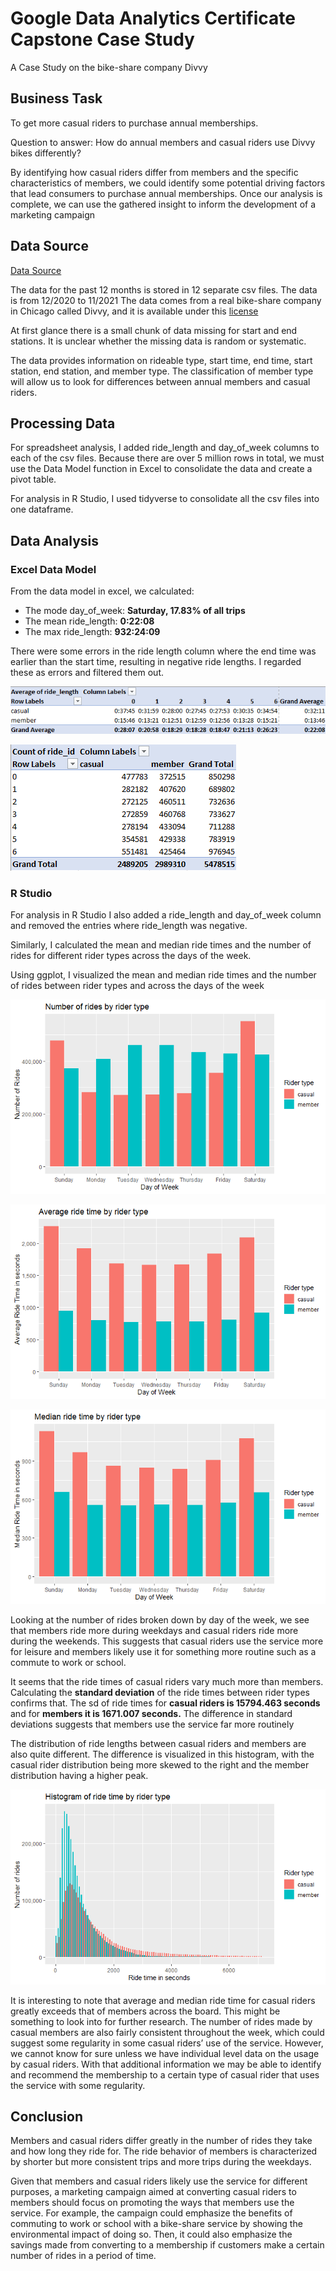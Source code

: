 # Google Data Analytics Certificate Capstone Case Study
A Case Study on the bike-share company Divvy

## Business Task
To get more casual riders to purchase annual memberships.  

Question to answer: How do annual members and casual riders use Divvy bikes differently?  

By identifying how casual riders differ from members and the specific characteristics of members, we could identify some potential driving factors that lead consumers to purchase annual memberships. Once our analysis is complete, we can use the gathered insight to inform the development of a marketing campaign

## Data Source

[Data Source](https://divvy-tripdata.s3.amazonaws.com/index.html)

The data for the past 12 months is stored in 12 separate csv files.  The data is from 12/2020 to 11/2021
The data comes from a real bike-share company in Chicago called Divvy, and it is available under this [license](https://ride.divvybikes.com/data-license-agreement)

At first glance there is a small chunk of data missing for start and end stations. It is unclear whether the missing data is random or systematic. 

The data provides information on rideable type, start time, end time, start station, end station, and member type. The classification of member type will allow us to look for differences between annual members and casual riders.

## Processing Data

For spreadsheet analysis, I added ride_length and day_of_week columns to each of the csv files. Because there are over 5 million rows in total, we must use the Data Model function in Excel to consolidate the data and create a pivot table. 

For analysis in R Studio, I used tidyverse to consolidate all the csv files into one dataframe.

## Data Analysis

### Excel Data Model
From the data model in excel, we calculated:
- The mode day_of_week: **Saturday, 17.83% of all trips**
- The mean ride_length: **0:22:08**
- The max ride_length: **932:24:09**

There were some errors in the ride length column where the end time was earlier than the start time, resulting in negative ride lengths. I regarded these as errors and filtered them out.

![](images/ride_length_table.png)

![](images/ride_count_table.png)




### R Studio

For analysis in R Studio I also added a ride_length and day_of_week column and removed the entries where ride_length was negative. 

Similarly, I calculated the mean and median ride times and the number of rides for different rider types across the days of the week. 

Using ggplot, I visualized the mean and median ride times and the number of rides between rider types and across the days of the week

![](images/number_of_rides_chart.png)

![](images/average_ride_time_chart.png)

![](images/median_ride_time_chart.png)



Looking at the number of rides broken down by day of the week, we see that members ride more during weekdays and casual riders ride more during the weekends. This suggests that casual riders use the service more for leisure and members likely use it for something more routine such as a commute to work or school. 

It seems that the ride times of casual riders vary much more than members. Calculating the **standard deviation** of the ride times between rider types confirms that. The sd of ride times for **casual riders is 15794.463 seconds** and for **members it is 1671.007 seconds.** The difference in standard deviations suggests that members use the service far more routinely

The distribution of ride lengths between casual riders and members are also quite different. The difference is visualized in this histogram, with the casual rider distribution being more skewed to the right and the member distribution having a higher peak. 

![](images/ride_time_histogram.png)

It is interesting to note that average and median ride time for casual riders greatly exceeds that of members across the board. This might be something to look into for further research. The number of rides made by casual members are also fairly consistent throughout the week, which could suggest some regularity in some casual riders’ use of the service. However, we cannot know for sure unless we have individual level data on the usage by casual riders. With that additional information we may be able to identify and recommend the membership to a certain type of casual rider that uses the service with some regularity.

## Conclusion

Members and casual riders differ greatly in the number of rides they take and how long they ride for. The ride behavior of members is characterized by shorter but more consistent trips and more trips during the weekdays.

Given that members and casual riders likely use the service for different purposes, a marketing campaign aimed at converting casual riders to members should focus on promoting the ways that members use the service. For example, the campaign could emphasize the benefits of commuting to work or school with a bike-share service by showing the environmental impact of doing so. Then, it could also emphasize the savings made from converting to a membership if customers make a certain number of rides in a period of time.
